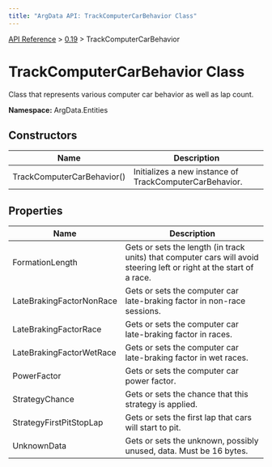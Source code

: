 ```yaml
---
title: "ArgData API: TrackComputerCarBehavior Class"
---
```


[API Reference](/argdata/api/) &gt; [0.19](/argdata/api/0.19/) &gt; TrackComputerCarBehavior

# TrackComputerCarBehavior Class

Class that represents various computer car behavior as well as lap count.

**Namespace:** ArgData.Entities

## Constructors

<table class="table table-bordered table-striped ">
<thead>
  <tr>
    <th>Name</th>
    <th>Description</th>
  </tr>
</thead>
<tbody>
  <tr>
    <td>TrackComputerCarBehavior()</td>
    <td>Initializes a new instance of TrackComputerCarBehavior.</td>
  </tr>
</tbody>
</table>


## Properties

<table class="table table-bordered table-striped ">
<thead>
  <tr>
    <th>Name</th>
    <th>Description</th>
  </tr>
</thead>
<tbody>
  <tr>
    <td>FormationLength</td>
    <td>Gets or sets the length (in track units) that computer cars will avoid steering left or right
at the start of a race.</td>
  </tr>
  <tr>
    <td>LateBrakingFactorNonRace</td>
    <td>Gets or sets the computer car late-braking factor in non-race sessions.</td>
  </tr>
  <tr>
    <td>LateBrakingFactorRace</td>
    <td>Gets or sets the computer car late-braking factor in races.</td>
  </tr>
  <tr>
    <td>LateBrakingFactorWetRace</td>
    <td>Gets or sets the computer car late-braking factor in wet races.</td>
  </tr>
  <tr>
    <td>PowerFactor</td>
    <td>Gets or sets the computer car power factor.</td>
  </tr>
  <tr>
    <td>StrategyChance</td>
    <td>Gets or sets the chance that this strategy is applied.</td>
  </tr>
  <tr>
    <td>StrategyFirstPitStopLap</td>
    <td>Gets or sets the first lap that cars will start to pit.</td>
  </tr>
  <tr>
    <td>UnknownData</td>
    <td>Gets or sets the unknown, possibly unused, data. Must be 16 bytes.</td>
  </tr>
</tbody>
</table>


